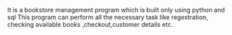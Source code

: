 It is a bookstore management program which is built only using python and sql 
This program can perform all the necessary task like regestration, checking available books ,checkout,customer details etc.
